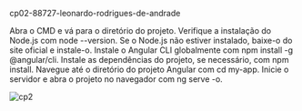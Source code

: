 cp02-88727-leonardo-rodrigues-de-andrade

Abra o CMD e vá para o diretório do projeto.
Verifique a instalação do Node.js com node --version.
Se o Node.js não estiver instalado, baixe-o do site oficial e instale-o.
Instale o Angular CLI globalmente com npm install -g @angular/cli.
Instale as dependências do projeto, se necessário, com npm install.
Navegue até o diretório do projeto Angular com cd my-app.
Inicie o servidor e abra o projeto no navegador com ng serve -o.

![cp2](https://github.com/FIAP-2024-3SIS/cp02-88727-leonardo-rodrigues-de-andrade/assets/102631728/77c6ff85-e0fb-48a0-b172-10f41e971f41)
